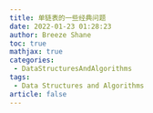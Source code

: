 ```yaml
---
title: 单链表的一些经典问题
date: 2022-01-23 01:28:23
author: Breeze Shane
toc: true
mathjax: true
categories:
 - DataStructuresAndAlgorithms
tags:
 - Data Structures and Algorithms
article: false
---
```


